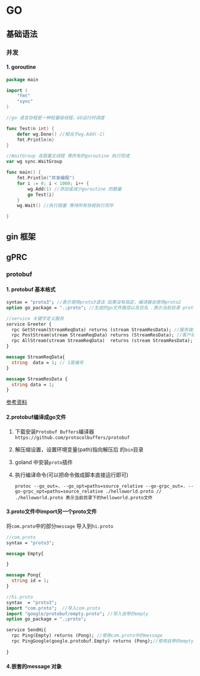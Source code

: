 # GO

## 基础语法

### 并发

#### 1. goroutine

```go
package main

import (
	"fmt"
	"sync"
)

//go 语言协程是一种轻量级线程，GO运行时调度

func Test(n int) {
	defer wg.Done() //相当于wg.Add(-1)
	fmt.Println(n)
}

//WaitGroup 会阻塞主线程 等所有的goroutine 执行完成
var wg sync.WaitGroup

func main() {
	fmt.Println("并发编程")
	for i := 0; i < 1000; i++ {
		wg.Add(1) //添加或减少goroutine 的数量
		go Test(i)
	}
	wg.Wait() //执行阻塞 等待所有协程执行完毕

}

```



## gin 框架

## gPRC

### protobuf

#### 1. protobuf 基本格式

```protobuf
syntax = "proto3"; //表示使用proto3语法 如果没有指定，编译器会使用proto2
option go_package = ".;proto"; //生成的go文件路径以及包名 .表示当前目录 proto表示包名

//service 关键字定义服务
service Greeter {
  rpc GetStream(StreamReqData) returns (stream StreamResData); //服务端流模式
  rpc PostStream(stream StreamReqData) returns (StreamResData); //客户端流模式
  rpc AllStream(stream StreamReqData)  returns (stream StreamResData); //双向流模式
}

message StreamReqData{
  string  data = 1; // 1是编号
}

message StreamResData {
  string data = 1;
}
```

[参考资料](https://lixiangyun.gitbook.io/protobuf3/)

#### 2.protobuf编译成go文件

 1. 下载安装`Protobuf Buffers`编译器 `https://github.com/protocolbuffers/protobuf`

 2. 解压缩设置，设置环境变量(path)指向解压后 的`bin`目录

 3. goland 中安装`proto`插件

 4. 执行编译命令(可以把命令做成脚本直接运行即可)

    ```shell
    protoc --go_out=. --go_opt=paths=source_relative --go-grpc_out=. --go-grpc_opt=paths=source_relative ./helloworld.proto // ./helloworld.proto 表示当前目录下的helloworld.proto文件
    ```

    

#### 3.proto文件中import另一个proto文件

将`com.proto`中的部分`message` 导入到`hi.proto`

```protobuf
//com.proto
syntax = "proto3";

message Empty{

}

message Pong{
  string id = 1;
}
```



```protobuf
//hi.proto
syntax  = "proto3";
import "com.proto";  //导入com.proto
import "google/protobuf/empty.proto"; //导入自带的empty
option go_package = ".;proto";

service SendHi{
  rpc Ping(Empty) returns (Pong); //使用com.proto中的message
  rpc PingGoogle(google.protobuf.Empty) returns (Pong);//使用自带的empty
  
}
```



#### 4.嵌套的message 对象

